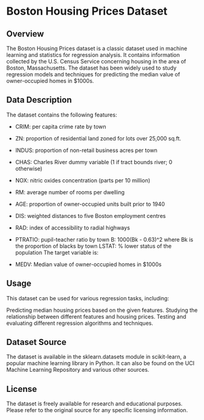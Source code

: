 # Boston Housing Prices Dataset
## Overview
The Boston Housing Prices dataset is a classic dataset used in machine learning and statistics for regression analysis. It contains information collected by the U.S. Census Service concerning housing in the area of Boston, Massachusetts. The dataset has been widely used to study regression models and techniques for predicting the median value of owner-occupied homes in $1000s.

## Data Description
The dataset contains the following features:

* CRIM: per capita crime rate by town
* ZN: proportion of residential land zoned for lots over 25,000 sq.ft.
* INDUS: proportion of non-retail business acres per town
* CHAS: Charles River dummy variable (1 if tract bounds river; 0 otherwise)
* NOX: nitric oxides concentration (parts per 10 million)
* RM: average number of rooms per dwelling
* AGE: proportion of owner-occupied units built prior to 1940
* DIS: weighted distances to five Boston employment centres
* RAD: index of accessibility to radial highways
* PTRATIO: pupil-teacher ratio by town
B: 1000(Bk - 0.63)^2 where Bk is the proportion of blacks by town
LSTAT: % lower status of the population
The target variable is:

* MEDV: Median value of owner-occupied homes in $1000s
## Usage
This dataset can be used for various regression tasks, including:

Predicting median housing prices based on the given features.
Studying the relationship between different features and housing prices.
Testing and evaluating different regression algorithms and techniques.
## Dataset Source
The dataset is available in the sklearn.datasets module in scikit-learn, a popular machine learning library in Python. It can also be found on the UCI Machine Learning Repository and various other sources.

## License
The dataset is freely available for research and educational purposes. Please refer to the original source for any specific licensing information.

